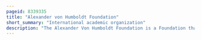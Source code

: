 ```yaml
---
pageid: 8339335
title: "Alexander von Humboldt Foundation"
short_summary: "International academic organization"
description: "The Alexander Von Humboldt Foundation is a Foundation that promotes international academic Cooperation between highly skilled Scientists and Scholars from Germany and abroad. It was established by the federal Republic of Germany and is funded by the federal foreign Office the federal Ministry of Education and Research the federal Ministry of economic Cooperation and Development as well as other national and international Partners."
---
```

